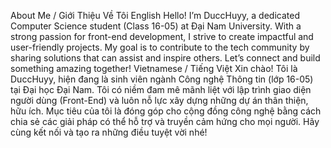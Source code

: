 About Me / Giới Thiệu Về Tôi
English
Hello! I’m DuccHuyy, a dedicated Computer Science student (Class 16-05) at Đại Nam University. With a strong passion for front-end development, I strive to create impactful and user-friendly projects. My goal is to contribute to the tech community by sharing solutions that can assist and inspire others. Let’s connect and build something amazing together!
Vietnamese / Tiếng Việt
Xin chào! Tôi là DuccHuyy, hiện đang là sinh viên ngành Công nghệ Thông tin (lớp 16-05) tại Đại học Đại Nam. Tôi có niềm đam mê mãnh liệt với lập trình giao diện người dùng (Front-End) và luôn nỗ lực xây dựng những dự án thân thiện, hữu ích. Mục tiêu của tôi là đóng góp cho cộng đồng công nghệ bằng cách chia sẻ các giải pháp có thể hỗ trợ và truyền cảm hứng cho mọi người. Hãy cùng kết nối và tạo ra những điều tuyệt vời nhé!
